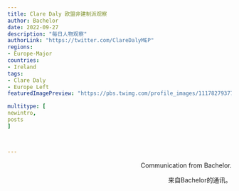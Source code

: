```yaml
---
title: Clare Daly 欧盟非建制派观察
author: Bachelor
date: 2022-09-27
description: "每日人物观察"
authorLink: "https://twitter.com/ClareDalyMEP"
regions:
- Europe-Major
countries:
- Ireland
tags:
- Clare Daly
- Europe Left
featuredImagePreview: "https://pbs.twimg.com/profile_images/1117827937796087809/LtHTgtFn_400x400.png"

multitype: [
newintro,
posts
]



---
```




<p align="right">Communication from Bachelor.</p> 

<p align="right">来自Bachelor的通讯。</p>
